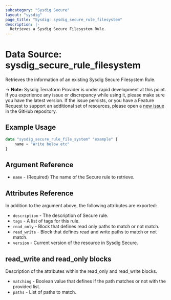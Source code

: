 ```yaml
---
subcategory: "Sysdig Secure"
layout: "sysdig"
page_title: "Sysdig: sysdig_secure_rule_filesystem"
description: |-
  Retrieves a Sysdig Secure Filesystem Rule.
---
```


# Data Source: sysdig_secure_rule_filesystem

Retrieves the information of an existing Sysdig Secure Filesystem Rule.

-> **Note:** Sysdig Terraform Provider is under rapid development at this point. If you experience any issue or discrepancy while using it, please make sure you have the latest version. If the issue persists, or you have a Feature Request to support an additional set of resources, please open a [new issue](https://github.com/sysdiglabs/terraform-provider-sysdig/issues/new) in the GitHub repository.

## Example Usage

```terraform
data "sysdig_secure_rule_file_system" "example" {
    name = "Write below etc"
}
```

## Argument Reference

* `name` - (Required) The name of the Secure rule to retrieve.

## Attributes Reference

In addition to the argument above, the following attributes are exported:

* `description` - The description of Secure rule.
* `tags` - A list of tags for this rule.
* `read_only` - Block that defines read only paths to match or not match.
* `read_write` - Block that defines read and write paths to match or not match.
* `version` - Current version of the resource in Sysdig Secure.

## read_write and read_only blocks

Description of the attributes within the read_only and read_write blocks.

* `matching` - Boolean value that defines if the path matches or not with the provided list.
* `paths` - List of paths to match.